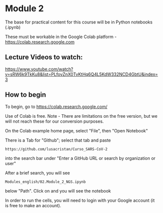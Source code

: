 # Module 2

The base for practical content for this course will be in Python notebooks (.ipynb)

These must be workable in the Google Colab platform - https://colab.research.google.com 
## Lecture Videos to watch:

https://www.youtube.com/watch?v=sRW6k9TkKu8&list=PLfovZnX0TvKtHq6Q4L5KdW332NCD4GbtU&index=3

## How to begin

To begin, go to https://colab.research.google.com/ 

Use of Colab is free. Note - There are limitations on the free version, but we will not reach these for our conversion purposes. 

On the Colab example home page, select "File", then "Open Notebook"

There is a Tab for "Github"; select that tab and paste 
```
https://github.com/lusacristan/Curso_SARS-CoV-2
```
into the search bar under "Enter a GitHub URL or search by organization or user" 

After a brief search, you will see
```
Modules_english/02.Module_2_NGS.ipynb
```
below "Path". Click on and you will see the notebook

In order to run the cells, you will need to login with your Google account (it is free to make an account).